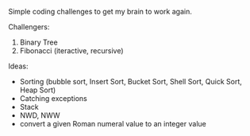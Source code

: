 Simple coding challenges to get my brain to work again. 

Challengers:
1. Binary Tree
2. Fibonacci (iteractive, recursive)

Ideas:
- Sorting (bubble sort, Insert Sort, Bucket Sort, Shell Sort, Quick Sort, Heap Sort)
- Catching exceptions
- Stack
- NWD, NWW
- convert a given Roman numeral value to an integer value
